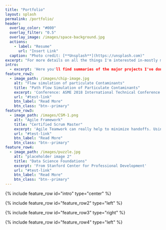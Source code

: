```yaml
---
title: "Portfolio"
layout: splash
permalink: /portfolio/
header:
  overlay_color: "#000"
  overlay_filter: "0.5"
  overlay_image: /images/space-background.jpg
  actions:
    - label: "Resume"
      url: "Insert Link"
  caption: "Photo credit: [**Unsplash**](https://unsplash.com)"
excerpt: "For more details on all the things I'm interested in-mostly maths, visualization and practices, take a look at my resume."
intro: 
  - excerpt: 'Here you'll find summaries of the major projects I've done over the years, which are representative of my skills and interests. If you're curious about technical skills I've glossed over, feel free.'
feature_row2:
  - image_path: /images/chip-image.jpg
    alt: "Flow simulation of particulate Contaminants"
    title: "Path Flow Simulation of Particulate Contaminants"
    excerpt: 'Conference: ASME 2018 International Technical Conference and Exhibition on Packaging and Integration of Electronic and Photonic Microsystems'
    url: "#test-link"
    btn_label: "Read More"
    btn_class: "btn--primary"
feature_row3:
  - image_path: /images/CSM-1.png
    alt: "Agile Framework"
    title: "Certified Scrum Master"
    excerpt: 'Agile Teamwork can really help to minimize handoffs. Using sequential development process is the new custom.'
    url: "#test-link"
    btn_label: "Read More"
    btn_class: "btn--primary"
feature_row4:
  - image_path: /images/puzzle.jpg
    alt: "placeholder image 2"
    title: "Data Science Foundations"
    excerpt: 'From Stanford Center for Professional Development'
    url: "#test-link"
    btn_label: "Read More"
    btn_class: "btn--primary"
---
```


{% include feature_row id="intro" type="center" %}

{% include feature_row id="feature_row2" type="left" %}

{% include feature_row id="feature_row3" type="right" %}

{% include feature_row id="feature_row4" type="left" %}